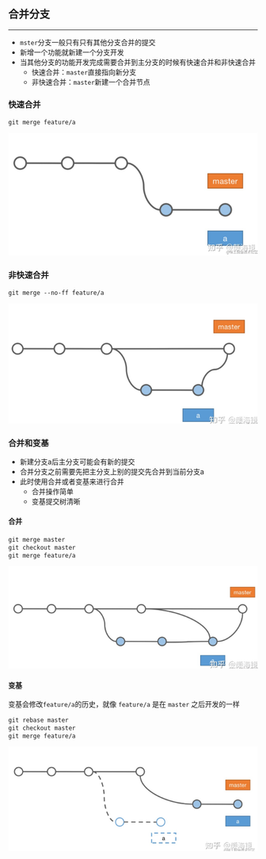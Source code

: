 ## 合并分支
---
* `mster`分支一般只有只有其他分支合并的提交
* 新增一个功能就新建一个分支开发
* 当其他分支的功能开发完成需要合并到主分支的时候有快速合并和非快速合并
   * 快速合并：`master`直接指向新分支
   * 非快速合并：`master`新建一个合并节点

### 快速合并
```
git merge feature/a
```
![快速合并](./images/merge-1.png "快速合并")

### 非快速合并
```
git merge --no-ff feature/a
```
![非快速合并](./images/merge-2.png "非快速合并")

### 合并和变基
* 新建分支a后主分支可能会有新的提交
* 合并分支之前需要先把主分支上别的提交先合并到当前分支a
* 此时使用合并或者变基来进行合并
   * 合并操作简单
   * 变基提交树清晰
 
#### 合并
 ```
git merge master
git checkout master
git merge feature/a
```
![合并](./images/merge-3.png "合并")

#### 变基
变基会修改`feature/a`的历史，就像 `feature/a` 是在 `master` 之后开发的一样
```
git rebase master
git checkout master
git merge feature/a
```
![变基](./images/merge-4.png "变基")

